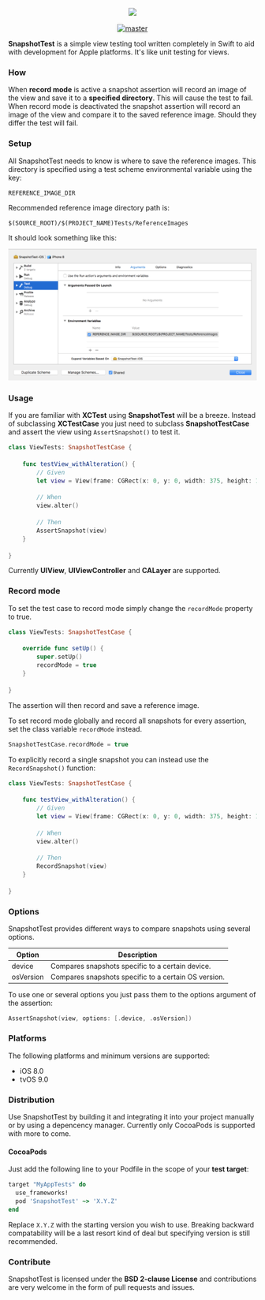 <p align="center">
	<img src="logo.png" width="540">
</p>

<p align="center">
	<a href="https://travis-ci.org/parski/SnapshotTest"><img src="https://img.shields.io/travis/rust-lang/rust/master.svg?style=flat-square" alt="master" /></a>
</p>

**SnapshotTest** is a simple view testing tool written completely in Swift to aid with development for Apple platforms. It's like unit testing for views.

### How
When **record mode** is active a snapshot assertion will record an image of the view and save it to a **specified directory**. This will cause the test to fail. When record mode is deactivated the snapshot assertion will record an image of the view and compare it to the saved reference image. Should they differ the test will fail.

### Setup
All SnapshotTest needs to know is where to save the reference images. This directory is specified using a test scheme environmental variable using the key: 

```
REFERENCE_IMAGE_DIR
```

Recommended reference image directory path is: 

```
$(SOURCE_ROOT)/$(PROJECT_NAME)Tests/ReferenceImages
```
It should look something like this:

![Test scheme arguments.](reference_image_directory.png)

### Usage
If you are familiar with **XCTest** using **SnapshotTest** will be a breeze. Instead of subclassing **XCTestCase** you just need to subclass **SnapshotTestCase** and assert the view using `AssertSnapshot()` to test it.

```swift
class ViewTests: SnapshotTestCase {
    
    func testView_withAlteration() {
        // Given
        let view = View(frame: CGRect(x: 0, y: 0, width: 375, height: 100))
        
        // When
        view.alter()
        
        // Then
        AssertSnapshot(view)
    }
    
}
```
Currently **UIView**, **UIViewController** and **CALayer** are supported.

### Record mode
To set the test case to record mode simply change the `recordMode` property to true.

```swift
class ViewTests: SnapshotTestCase {
    
    override func setUp() {
        super.setUp()
        recordMode = true
    }
    
}
```

The assertion will then record and save a reference image.

To set record mode globally and record all snapshots for every assertion, set the class variable `recordMode` instead.

```swift
SnapshotTestCase.recordMode = true
```

To explicitly record a single snapshot you can instead use the `RecordSnapshot()` function:

```swift
class ViewTests: SnapshotTestCase {
    
    func testView_withAlteration() {
        // Given
        let view = View(frame: CGRect(x: 0, y: 0, width: 375, height: 100))
        
        // When
        view.alter()
        
        // Then
        RecordSnapshot(view)
    }
    
}
```

### Options
SnapshotTest provides different ways to compare snapshots using several options.
  
| Option    | Description                                          |
|-----------|------------------------------------------------------|
| device    | Compares snapshots specific to a certain device.     |
| osVersion | Compares snapshots specific to a certain OS version. |

To use one or several options you just pass them to the options argument of the assertion:

```swift
AssertSnapshot(view, options: [.device, .osVersion])
```

### Platforms
The following platforms and minimum versions are supported:

* iOS 8.0
* tvOS 9.0

### Distribution
Use SnapshotTest by building it and integrating it into your project manually or by using a depencency manager. Currently only CocoaPods is supported with more to come.

#### CocoaPods
Just add the following line to your Podfile in the scope of your **test target**:

```ruby
target "MyAppTests" do
  use_frameworks!
  pod 'SnapshotTest' ~> 'X.Y.Z'
end
```
Replace `X.Y.Z` with the starting version you wish to use. Breaking backward compatability will be a last resort kind of deal but specifying version is still recommended.

### Contribute
SnapshotTest is licensed under the **BSD 2-clause License** and contributions are very welcome in the form of pull requests and issues.
